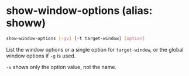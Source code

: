 # show-window-options (alias: showw)

~~~bash
show-window-options [-gv] [-t target-window] [option]
~~~

List the window options or a single option for `target-window`,
or the global window options if `-g` is used.

`-v` shows only the option value, not the name.